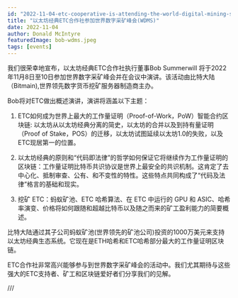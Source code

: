 ```yaml
---
id: "2022-11-04-etc-cooperative-is-attending-the-world-digital-mining-summit-wdms-cn"
title: "以太坊经典ETC合作社参加世界数字采矿峰会(WDMS)"
date: 2022-11-04
author: Donald McIntyre
featuredImage: bob-wdms.jpeg
tags: [events]
---
```


我们很荣幸地宣布，以太坊经典ETC合作社执行董事Bob Summerwill 将于2022年11月8日至10日参加世界数字采矿峰会并在会议中演讲。该活动由比特大陆（Bitmain),世界领先数字货币挖矿服务器制造商主办。

Bob将对ETC做出概述演讲，演讲将涵盖以下主题：

1. ETC如何成为世界上最大的工作量证明（Proof-of-Work，PoW）智能合约区块链: 以太坊从以太坊经典分离的简史，以太坊的合并以及到持有量证明（Proof of Stake，POS）的迁移，以太坊试图延续以太坊1.0的失败，以及ETC现居第一的位置。

2. 以太坊经典的原则和“代码即法律”的哲学如何保证它将继续作为工作量证明的区块链：工作量证明比特币共识协议是世界上最安全的共识机制。这肯定了去中心化、抵制审查、公有、和不变性的特性。这些特点共同构成了“代码及法律”格言的基础和现实。

3. 挖矿 ETC：蚂蚁矿池、ETC 哈希算法、在 ETC 中运行的 GPU 和 ASIC、哈希率演变、价格将如何跟随和超越比特币以及随之而来的矿工盈利能力的简要概述。 

比特大陆通过其子公司蚂蚁矿池(世界领先的矿池公司)投资的1000万美元来支持以太坊经典生态系统。它现在是ETH哈希和ETC哈希部分最大的工作量证明区块链。

ETC合作社非常高兴能够参与到世界数字采矿峰会的活动中。我们尤其期待与这些强大的ETC支持者、矿工和区块链爱好者们分享我们的见解。

///
